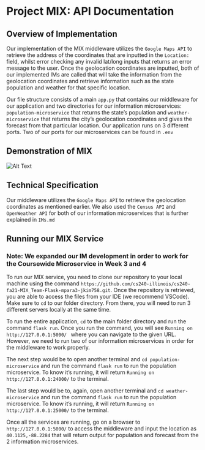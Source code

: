 # Project MIX: API Documentation

## Overview of Implementation 
Our implementation of the MIX middleware utilizes the ``Google Maps API`` to retrieve the address of the coordinates that are inputted in the ``Location:`` field, whilst error checking any invalid lat/long inputs that returns an error message to the user. Once the geolocation coordinates are inputted, both of our implemented IMs are called that will take the information from the geolocation coordinates and retrieve information such as the state population and weather for that specific location.

Our file structure consists of a main ``app.py`` that contains our middleware for our application and two directories for our information microservices: ``population-microservice`` that returns the state’s population and ``weather-microservice`` that returns the city’s geolocation coordinates and gives the forecast from that particular location. Our application runs on 3 different ports. Two of our ports for our microservices can be found in ``.env``

## Demonstration of MIX
![Alt Text](https://media.giphy.com/media/vy5eBTnyuGxhvJyZsE/giphy.gif)

## Technical Specification
Our middleware utilizes the ``Google Maps API`` to retrieve the geolocation coordinates as mentioned earlier. We also used the ``Census API`` and ``OpenWeather API`` for both of our information microservices that is further explained in ``IMs.md``

## Running our MIX Service
### Note: We expanded our IM development in order to work for the Coursewide Microservice in Week 3 and 4
To run our MIX service, you need to clone our repository to your local machine using the command ``https://github.com/cs240-illinois/cs240-fa21-MIX_Team-Flask-mpara3-jkim758.git``. Once the repository is retrieved, you are able to access the files from your IDE (we recommend VSCode). Make sure to ``cd`` to our folder directory. From there, you will need to run 3 different servers locally at the same time. 

To run the entire application, ``cd`` to the main folder directory and run the command ``flask run``. Once you run the command, you will see ``​​Running on http://127.0.0.1:5000/ `` where you can navigate to the given URL. However, we need to run two of our information microservices in order for the middleware to work properly. 

The next step would be to open another terminal and ``cd population-microservice`` and run the command ``flask run`` to run the population microservice. To know it’s running, it will return ``Running on http://127.0.0.1:24000/`` to the terminal. 

The last step would be to, again, open another terminal and ``cd weather-microservice`` and run the command ``flask run`` to run the population microservice. To know it’s running, it will return ``Running on http://127.0.0.1:25000/`` to the terminal. 

Once all the services are running, go on a browser to ``http://127.0.0.1:5000/`` to access the middleware and input the location as ``40.1125,-88.2284`` that will return output for population and forecast from the 2 information microservices.